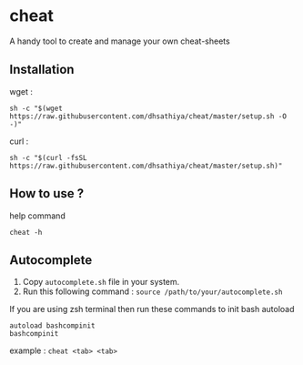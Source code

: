 # cheat
A handy tool to create and manage your own cheat-sheets

## Installation

wget : 
```
sh -c "$(wget https://raw.githubusercontent.com/dhsathiya/cheat/master/setup.sh -O -)"
```
curl :
```
sh -c "$(curl -fsSL https://raw.githubusercontent.com/dhsathiya/cheat/master/setup.sh)"
```
## How to use ?
help command 
```
cheat -h
```
## Autocomplete
1. Copy `autocomplete.sh` file in your system.
2. Run this following command : `source /path/to/your/autocomplete.sh`

If you are using zsh terminal then run these commands to init bash autoload
```
autoload bashcompinit
bashcompinit
```
example : `cheat <tab> <tab>`

